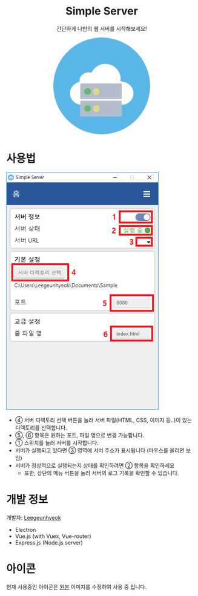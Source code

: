 

<div align="center">

# Simple Server
간단하게 나만의 웹 서버를 시작해보세요!

<img src="./icon.png">

</div>

# 사용법

<img src="./intro.png">

- ④ 서버 디렉토리 선택 버튼을 눌러 서버 파일(HTML, CSS, 이미지 등..)이 있는 디렉토리를 선택합니다.
- ⑤, ⑥ 항목은 원하는 포트, 파일 명으로 변경 가능합니다.
- ① 스위치를 눌러 서버를 시작합니다.
- 서버가 실행되고 있다면 ③ 영역에 서버 주소가 표시됩니다 (마우스를 올리면 보임) 
- 서버가 정상적으로 실행되는지 상태를 확인하려면 ② 항목을 확인하세요
  - 또한, 상단의 메뉴 버튼을 눌러 서버의 로그 기록을 확인할 수 있습니다.

# 개발 정보
개발자: [Leegeunhyeok](https://github.com/leegeunhyeok)
- Electron
- Vue.js (with Vuex, Vue-router)
- Express.js (Node.js server)

# 아이콘
현재 사용중인 아이콘은 [원본](https://freeiconshop.com/icon/cloud-icon-flat) 이미지를 수정하여 사용 중 입니다.